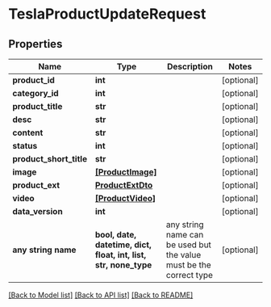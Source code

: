 # TeslaProductUpdateRequest


## Properties
Name | Type | Description | Notes
------------ | ------------- | ------------- | -------------
**product_id** | **int** |  | [optional] 
**category_id** | **int** |  | [optional] 
**product_title** | **str** |  | [optional] 
**desc** | **str** |  | [optional] 
**content** | **str** |  | [optional] 
**status** | **int** |  | [optional] 
**product_short_title** | **str** |  | [optional] 
**image** | [**[ProductImage]**](ProductImage.md) |  | [optional] 
**product_ext** | [**ProductExtDto**](ProductExtDto.md) |  | [optional] 
**video** | [**[ProductVideo]**](ProductVideo.md) |  | [optional] 
**data_version** | **int** |  | [optional] 
**any string name** | **bool, date, datetime, dict, float, int, list, str, none_type** | any string name can be used but the value must be the correct type | [optional]

[[Back to Model list]](../README.md#documentation-for-models) [[Back to API list]](../README.md#documentation-for-api-endpoints) [[Back to README]](../README.md)



